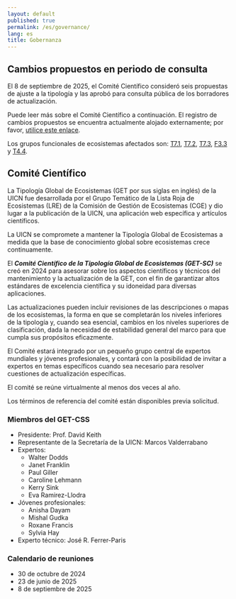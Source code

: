 ```yaml
---
layout: default
published: true
permalink: /es/governance/
lang: es
title: Gobernanza 
---
```


## Cambios propuestos en periodo de consulta

El 8 de septiembre de 2025, el Comité Científico consideró seis propuestas de ajuste a la tipología y las aprobó para consulta pública de los borradores de actualización.

Puede leer más sobre el Comité Científico a continuación. El registro de cambios propuestos se encuentra actualmente alojado externamente; por favor, <a href='https://red-list-ecosystem.github.io/GET-data-hub' target="data-hub">utilice este enlace</a>.

Los grupos funcionales de ecosistemas afectados son: [T7.1](explore/groups/T7.1), [T7.2](explore/groups/T7.2), [T7.3](explore/groups/T7.1), [F3.3](explore/groups/F3.3) y [T4.4](explore/groups/T4.4).

## Comité Científico

La Tipología Global de Ecosistemas (GET por sus siglas en inglés) de la UICN fue desarrollada por el Grupo Temático de la Lista Roja de Ecosistemas (LRE) de la Comisión de Gestión de Ecosistemas (CGE) y dio lugar a la publicación de la UICN, una aplicación web específica y artículos científicos.

La UICN se compromete a mantener la Tipología Global de Ecosistemas a medida que la base de conocimiento global sobre ecosistemas crece continuamente.

El ***Comité Científico de la Tipología Global de Ecosistemas (GET-SC)*** se creó en 2024 para asesorar sobre los aspectos científicos y técnicos del mantenimiento y la actualización de la GET, con el fin de garantizar altos estándares de excelencia científica y su idoneidad para diversas aplicaciones.

Las actualizaciones pueden incluir revisiones de las descripciones o mapas de los ecosistemas, la forma en que se completarán los niveles inferiores de la tipología y, cuando sea esencial, cambios en los niveles superiores de clasificación, dada la necesidad de estabilidad general del marco para que cumpla sus propósitos eficazmente.

El Comité estará integrado por un pequeño grupo central de expertos mundiales y jóvenes profesionales, y contará con la posibilidad de invitar a expertos en temas específicos cuando sea necesario para resolver cuestiones de actualización específicas.

El comité se reúne virtualmente al menos dos veces al año.

Los términos de referencia del comité están disponibles previa solicitud.

### Miembros del GET-CSS

- Presidente: Prof. David Keith
- Representante de la Secretaría de la UICN: Marcos Valderrabano
- Expertos:
    - Walter Dodds
    - Janet Franklin
    - Paul Giller
    - Caroline Lehmann
    - Kerry Sink
    - Eva Ramirez-Llodra
- Jóvenes profesionales:
    - Anisha Dayam
    - Mishal Gudka
    - Roxane Francis
    - Sylvia Hay
- Experto técnico: José R. Ferrer-Paris

### Calendario de reuniones

- 30 de octubre de 2024
- 23 de junio de 2025
- 8 de septiembre de 2025